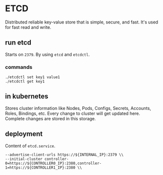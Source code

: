 # ETCD

Distributed reliable key-value store that is simple, secure, and fast. It's used
for fast read and write.

## run etcd

Starts on ```2379```. By using ```etcd``` and ```etcdctl```.

### commands

```shell
./etcdctl set key1 value1
./etcdctl get key1
```

## in kubernetes

Stores cluster information like Nodes, Pods, Configs, Secrets, Accounts, Roles,
Bindings, etc. Every change to cluster will get updated here. Complete changes are stored in this storage.

## deployment

Content of ```etcd.service```.

```shell
--advertise-client-urls https://${INTERNAL_IP}:2379 \\
--initial-cluster controller-0=https://${CONTROLLER0_IP}:2380,controller-1=https://${CONTROLLER1_IP}:2380 \\
```
